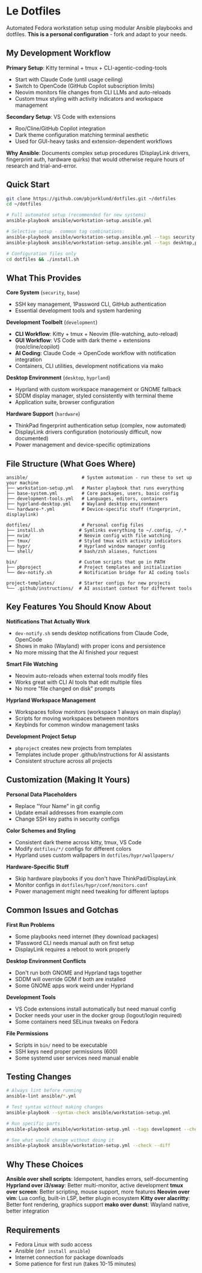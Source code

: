 # Le Dotfiles

Automated Fedora workstation setup using modular Ansible playbooks and dotfiles. **This is a personal configuration** - fork and adapt to your needs.

## My Development Workflow

**Primary Setup**: Kitty terminal + tmux + CLI-agentic-coding-tools
- Start with Claude Code (until usage ceiling)
- Switch to OpenCode (GitHub Copilot subscription limits)
- Neovim monitors file changes from CLI LLMs and auto-reloads
- Custom tmux styling with activity indicators and workspace management

**Secondary Setup**: VS Code with extensions
- Roo/Cline/GitHub Copilot integration
- Dark theme configuration matching terminal aesthetic
- Used for GUI-heavy tasks and extension-dependent workflows

**Why Ansible**: Documents complex setup procedures (DisplayLink drivers, fingerprint auth, hardware quirks) that would otherwise require hours of research and trial-and-error.

## Quick Start

```bash
git clone https://github.com/pbjorklund/dotfiles.git ~/dotfiles
cd ~/dotfiles

# Full automated setup (recommended for new systems)
ansible-playbook ansible/workstation-setup.ansible.yml

# Selective setup - common tag combinations:
ansible-playbook ansible/workstation-setup.ansible.yml --tags security,development
ansible-playbook ansible/workstation-setup.ansible.yml --tags desktop,privacy

# Configuration files only
cd dotfiles && ./install.sh
```

## What This Provides

**Core System** (`security`, `base`)
- SSH key management, 1Password CLI, GitHub authentication
- Essential development tools and system hardening

**Development Toolbelt** (`development`)
- **CLI Workflow**: Kitty + tmux + Neovim (file-watching, auto-reload)
- **GUI Workflow**: VS Code with dark theme + extensions (roo/cline/copilot)
- **AI Coding**: Claude Code → OpenCode workflow with notification integration
- Containers, CLI utilities, development notifications via mako

**Desktop Environment** (`desktop`, `hyprland`)
- Hyprland with custom workspace management or GNOME fallback
- SDDM display manager, styled consistently with terminal theme
- Application suite, browser configuration

**Hardware Support** (`hardware`)
- ThinkPad fingerprint authentication setup (complex, now automated)
- DisplayLink drivers configuration (notoriously difficult, now documented)
- Power management and device-specific optimizations

## File Structure (What Goes Where)

```
ansible/                    # System automation - run these to set up your machine
├── workstation-setup.yml   # Master playbook that runs everything
├── base-system.yml         # Core packages, users, basic config
├── development-tools.yml   # Languages, editors, containers
├── hyprland-desktop.yml    # Wayland desktop environment
└── hardware-*.yml          # Device-specific stuff (fingerprint, displaylink)

dotfiles/                   # Personal config files
├── install.sh             # Symlinks everything to ~/.config, ~/.*
├── nvim/                  # Neovim config with file watching
├── tmux/                  # Styled tmux with activity indicators
├── hypr/                  # Hyprland window manager config
└── shell/                 # bash/zsh aliases, functions

bin/                       # Custom scripts that go in PATH
├── pbproject              # Project templates and initialization
└── dev-notify.sh          # Notification bridge for AI coding tools

project-templates/         # Starter configs for new projects
└── .github/instructions/  # AI assistant context for different tools
```

## Key Features You Should Know About

**Notifications That Actually Work**
- `dev-notify.sh` sends desktop notifications from Claude Code, OpenCode
- Shows in mako (Wayland) with proper icons and persistence
- No more missing that the AI finished your request

**Smart File Watching**
- Neovim auto-reloads when external tools modify files
- Works great with CLI AI tools that edit multiple files
- No more "file changed on disk" prompts

**Hyprland Workspace Management**
- Workspaces follow monitors (workspace 1 always on main display)
- Scripts for moving workspaces between monitors
- Keybinds for common window management tasks

**Development Project Setup**
- `pbproject` creates new projects from templates
- Templates include proper .github/instructions for AI assistants
- Consistent structure across all projects

## Customization (Making It Yours)

**Personal Data Placeholders**
- Replace "Your Name" in git config
- Update email addresses from example.com
- Change SSH key paths in security configs

**Color Schemes and Styling**
- Consistent dark theme across kitty, tmux, VS Code
- Modify `dotfiles/*/` configs for different colors
- Hyprland uses custom wallpapers in `dotfiles/hypr/wallpapers/`

**Hardware-Specific Stuff**
- Skip hardware playbooks if you don't have ThinkPad/DisplayLink
- Monitor configs in `dotfiles/hypr/conf/monitors.conf`
- Power management might need tweaking for different laptops

## Common Issues and Gotchas

**First Run Problems**
- Some playbooks need internet (they download packages)
- 1Password CLI needs manual auth on first setup
- DisplayLink requires a reboot to work properly

**Desktop Environment Conflicts**
- Don't run both GNOME and Hyprland tags together
- SDDM will override GDM if both are installed
- Some GNOME apps work weird under Hyprland

**Development Tools**
- VS Code extensions install automatically but need manual config
- Docker needs your user in the docker group (logout/login required)
- Some containers need SELinux tweaks on Fedora

**File Permissions**
- Scripts in `bin/` need to be executable
- SSH keys need proper permissions (600)
- Some systemd user services need manual enable

## Testing Changes

```bash
# Always lint before running
ansible-lint ansible/*.yml

# Test syntax without making changes
ansible-playbook --syntax-check ansible/workstation-setup.yml

# Run specific parts
ansible-playbook ansible/workstation-setup.yml --tags development --check

# See what would change without doing it
ansible-playbook ansible/workstation-setup.yml --check --diff
```

## Why These Choices

**Ansible over shell scripts**: Idempotent, handles errors, self-documenting
**Hyprland over i3/sway**: Better multi-monitor, active development
**tmux over screen**: Better scripting, mouse support, more features
**Neovim over vim**: Lua config, built-in LSP, better plugin ecosystem
**Kitty over alacritty**: Better font rendering, graphics support
**mako over dunst**: Wayland native, better integration

## Requirements

- Fedora Linux with sudo access
- Ansible (`dnf install ansible`)
- Internet connection for package downloads
- Some patience for first run (takes 10-15 minutes)
